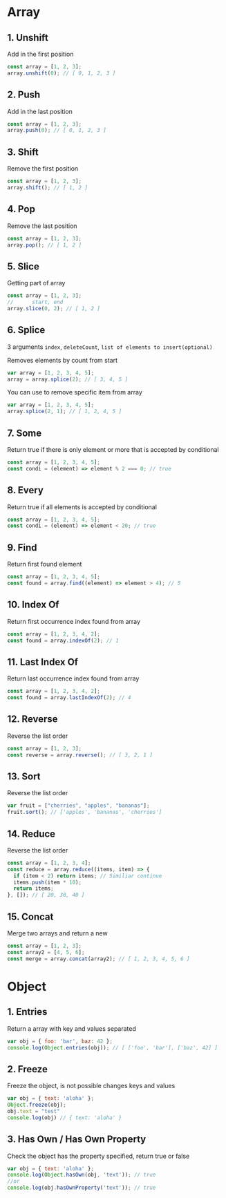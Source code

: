 # Array

## 1. Unshift

Add in the first position

```javascript
const array = [1, 2, 3];
array.unshift(0); // [ 0, 1, 2, 3 ]
```

## 2. Push

Add in the last position

```javascript
const array = [1, 2, 3];
array.push(0); // [ 0, 1, 2, 3 ]
```

## 3. Shift

Remove the first position

```javascript
const array = [1, 2, 3];
array.shift(); // [ 1, 2 ]
```

## 4. Pop

Remove the last position

```javascript
const array = [1, 2, 3];
array.pop(); // [ 1, 2 ]
```

## 5. Slice

Getting part of array

```javascript
const array = [1, 2, 3];
//      start, end
array.slice(0, 2); // [ 1, 2 ]
```

## 6. Splice

3 arguments
`index`,
`deleteCount`,
`list of elements to insert(optional)`

Removes elements by count from start

```javascript
var array = [1, 2, 3, 4, 5];
array = array.splice(2); // [ 3, 4, 5 ]
```

You can use to remove specific item from array

```javascript
var array = [1, 2, 3, 4, 5];
array.splice(2, 1); // [ 1, 2, 4, 5 ]
```

## 7. Some

Return true if there is only element or more that is accepted by conditional

```javascript
const array = [1, 2, 3, 4, 5];
const condi = (element) => element % 2 === 0; // true
```

## 8. Every

Return true if all elements is accepted by conditional

```javascript
const array = [1, 2, 3, 4, 5];
const condi = (element) => element < 20; // true
```

## 9. Find

Return first found element

```javascript
const array = [1, 2, 3, 4, 5];
const found = array.find((element) => element > 4); // 5
```

## 10. Index Of

Return first occurrence index found from array

```javascript
const array = [1, 2, 3, 4, 2];
const found = array.indexOf(2); // 1
```

## 11. Last Index Of

Return last occurrence index found from array

```javascript
const array = [1, 2, 3, 4, 2];
const found = array.lastIndexOf(2); // 4
```

## 12. Reverse

Reverse the list order

```javascript
const array = [1, 2, 3];
const reverse = array.reverse(); // [ 3, 2, 1 ]
```

## 13. Sort

Reverse the list order

```javascript
var fruit = ["cherries", "apples", "bananas"];
fruit.sort(); // ['apples', 'bananas', 'cherries']
```

## 14. Reduce

Reverse the list order

```javascript
const array = [1, 2, 3, 4];
const reduce = array.reduce((items, item) => {
  if (item < 2) return items; // Similiar continue
  items.push(item * 10);
  return items;
}, []); // [ 20, 30, 40 ]
```

## 15. Concat

Merge two arrays and return a new

```javascript
const array = [1, 2, 3];
const array2 = [4, 5, 6];
const merge = array.concat(array2); // [ 1, 2, 3, 4, 5, 6 ]
```

# Object

## 1. Entries

Return a array with key and values separated

```javascript
var obj = { foo: 'bar', baz: 42 };
console.log(Object.entries(obj)); // [ ['foo', 'bar'], ['baz', 42] ]
```

## 2. Freeze

Freeze the object, is not possible changes keys and values

```javascript
var obj = { text: 'aloha' };
Object.freeze(obj);
obj.text = "test"
console.log(obj) // { text: 'aloha' }
```

## 3. Has Own / Has Own Property

Check the object has the property specified, return true or false 

```javascript
var obj = { text: 'aloha' };
console.log(Object.hasOwn(obj, 'text')); // true
//or
console.log(obj.hasOwnProperty('text')); // true

```
